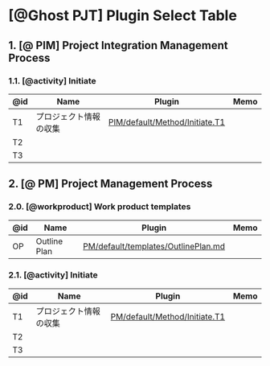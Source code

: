 # [@Ghost PJT] Plugin Select Table

## 1. [@ PIM] Project Integration Management Process

### 1.1. [@activity] Initiate

| @id | Name | Plugin | Memo |
| --- | ---- | ------ | ---- |
| T1  | プロジェクト情報の収集 | [PIM/default/Method/Initiate.T1](PIM/default/Method.md#41-activity-initiate)
| T2  |
| T3  |

## 2. [@ PM] Project Management Process

### 2.0. [@workproduct] Work product templates

| @id | Name | Plugin | Memo |
| --- | ---- | ------ | ---- |
| OP  | Outline Plan | [PM/default/templates/OutlinePlan.md](PM/default/templates/OutlinePlan.md)

### 2.1. [@activity] Initiate

| @id | Name | Plugin | Memo |
| --- | ---- | ------ | ---- |
| T1  | プロジェクト情報の収集 | [PM/default/Method/Initiate.T1](PM/default/Method.md#-t1-プロジェクト情報の収集)
| T2  |
| T3  |
